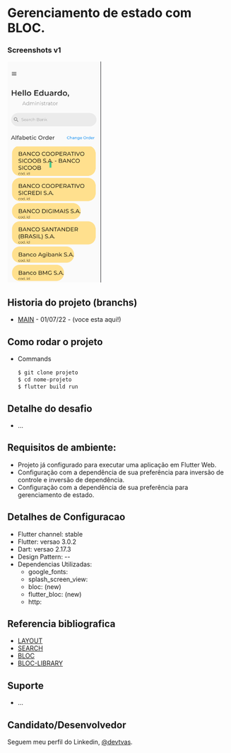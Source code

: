 <h1>Gerenciamento de estado com BLOC.</h1>

### Screenshots v1

<img src="assets/images/versao1.png" height="500em" /> 

## Historia do projeto (branchs)

- [MAIN](https://github.com/devtvas/flutter_challenge_search-github-bloc/tree/main) - 01/07/22 - (voce esta aqui!)


<h2>Como rodar o projeto</h2>

  + Commands

    ```
    $ git clone projeto
    $ cd nome-projeto
    $ flutter build run
    ```
    
<h2>Detalhe do desafio</h2>

* ...

<h2>Requisitos de ambiente:</h2>

* Projeto já configurado para executar uma aplicação em Flutter Web.
* Configuração com a dependência de sua preferência para inversão de controle e inversão de dependência.
* Configuração com a dependência de sua preferência para gerenciamento de estado.


<h2>Detalhes de Configuracao</h2>
  
  + Flutter channel: stable 
  + Flutter: versao 3.0.2
  + Dart: versao 2.17.3
  + Design Pattern: --
  + Dependencias Utilizadas:  
    - google_fonts: 
    - splash_screen_view:
    - bloc: (new)
    - flutter_bloc: (new) 
    - http:

<h2>Referencia bibliografica</h2>

  + [LAYOUT](https://github.com/akmak1103/E-Commerce-UI-Flutter)
  + [SEARCH](https://www.kindacode.com/article/how-to-create-a-filter-search-listview-in-flutter/)
  + [BLOC](https://www.youtube.com/watch?v=UB28e59GmK8)
  + [BLOC-LIBRARY](https://bloclibrary.dev/#/flutterangulargithubsearch?id=search-bar)

## Suporte

- ...

## Candidato/Desenvolvedor

Seguem meu perfil do Linkedin, [@devtvas](https://www.linkedin.com/in/devtvas/).
